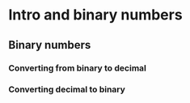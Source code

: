 # Intro and binary numbers

## Binary numbers

### Converting from binary to decimal

### Converting decimal to binary